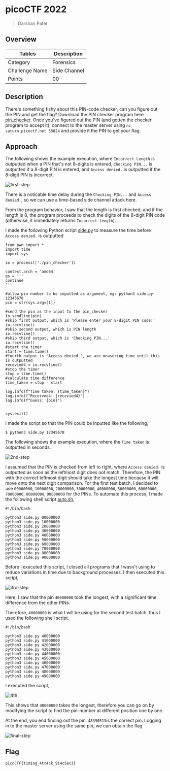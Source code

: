 # picoCTF 2022

> Darshan Patel

## Overview

| Tables | Description |
| ------ | ----------- |
| Category | Forensics |
| Challenge Name | Side Channel |
| Points | 00 |

## Description

There's something fishy about this PIN-code checker, can you figure out the PIN and get the flag? Download the PIN checker program here [pin_checker](https://artifacts.picoctf.net/c/143/pin_checker). Once you've figured out the PIN (and gotten the checker program to accept it), connect to the master server using `nc saturn.picoctf.net 55824` and provide it the PIN to get your flag.

## Approach

The following shows the example execution, where `Incorrect Length` is outputted when a PIN that's not 8-digits is entered, `Checking PIN...` is outputted if a 8-digit PIN is entered, and `Access denied.` is outputted if the 8-digit PIN is incorrect.

![first-step](https://user-images.githubusercontent.com/87711310/205494180-1181056e-f4fb-4ecd-94fb-0038ebb75f27.png)


There is a noticable time delay during the `Checking PIN...` and `Access denied.`, so we can use a time-based side channel attack here. 



From the program behavior, I saw that the length is first checked, and if the length is 8, the program proceeds to check the digits of the 8-digit PIN code (otherwise, it immediately returns `Incorrect length`).


I made the following Python script [side.py](./files/side.py) to measure the time before `Access denied.` is outputted

```
from pwn import *
import time
import sys

io = process(['./pin_checker'])

context.arch = 'amd64'
gs = '''
continue
'''

#allow pin number to be inputted as argument, eg: python3 side.py 12345678
pin = str(sys.argv[1])

#send the pin as the input to the pin_checker
io.sendline(pin)
#skip first output, which is 'Please enter your 8-digit PIN code:'
io.recvline()
#skip second output, which is PIN length
io.recvline()
#skip third output, which is 'Checking PIN...'
io.recvline()
#start the timer
start = time.time()
#fourth output is 'Access denied.', we are measuring time until this is outputted
recevied4 = io.recvline()
#stop the timer
stop = time.time()
#calculate time difference
time_taken = stop - start

log.info(f"Time taken: {time_taken}")
log.info(f"Received4: {recevied4}")
log.info(f"Guess: {pin}")


sys.exit()

```

I made the script so that the PIN could be inputted like the following,

`$ python3 side.py 12345678`

The following shows the example execution, where the `Time taken` is outputted in seconds.

![2nd-step](https://user-images.githubusercontent.com/87711310/205494182-3025f602-3c62-491f-94bd-d8fc3f553adb.png) 


I assumed that the PIN is checked from left to right, where  `Access denied.` is outputted as soon as the leftmost digit does not match. Therefore, the PIN with the correct leftmost digit should take the longest time because it will move onto the next digit comparison. For the first test batch, I decided to use `00000000`, `10000000`, `20000000`, `30000000`, `40000000`, `50000000`, `60000000`, `70000000`, `80000000`, `90000000` for the PINs. To automate this process, I made the following shell script [auto.sh](./files/auto.sh),

```
#!/bin/bash

python3 side.py 00000000
python3 side.py 10000000
python3 side.py 20000000
python3 side.py 30000000
python3 side.py 40000000
python3 side.py 50000000
python3 side.py 60000000
python3 side.py 70000000
python3 side.py 80000000
python3 side.py 90000000
```

Before I executed this script, I closed all programs that I wasn't using to reduce variations in time due to background processes. I then executed this script,

![3rd-step](https://user-images.githubusercontent.com/87711310/205494183-5519ff3c-d037-4392-a909-6e20465d7805.png) 

Here, I saw that the pin `40000000` took the longest, with a significant time difference from the other PINs.

Therefore, `40000000` is what I will be using for the second test batch, thus I used the following shell script.


```
#!/bin/bash

python3 side.py 40000000
python3 side.py 41000000
python3 side.py 42000000
python3 side.py 43000000
python3 side.py 44000000
python3 side.py 45000000
python3 side.py 46000000
python3 side.py 47000000
python3 side.py 48000000
python3 side.py 49000000
```

I executed the script,

![4th](https://user-images.githubusercontent.com/87711310/205494188-c1dc3c32-938f-49c6-a9ca-73c8ba51a1ae.png)
 
This shows that `48000000` takes the longest, therefore you can go on by modifying the script to find the pin-number at different position one by one.

At the end, you end finding out the pin. `48390513`is the correct pin.
Logging in to the master server using the same pin, we can obtain the flag

![final-step](https://user-images.githubusercontent.com/87711310/205494178-8cb050e5-6b94-475f-ac5c-fab3196c43b9.png)

## Flag
```
picoCTF{t1m1ng_4tt4ck_914c5ec3}
```
